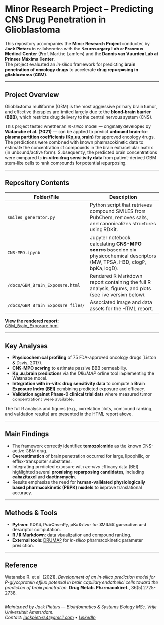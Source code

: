 # Minor Research Project – Predicting CNS Drug Penetration in Glioblastoma

This repository accompanies the **Minor Research Project** conducted by **Jack Pieters** in collaboration with the **Neurosurgery Lab at Erasmus Medical Center** (Prof. Martine Lamfers) and the **Dannis van Vuurden Lab at Prinses Máxima Center**.  
The project evaluated an *in-silico* framework for predicting **brain penetration of oncology drugs** to accelerate **drug repurposing in glioblastoma (GBM)**.

---

## Project Overview
Glioblastoma multiforme (GBM) is the most aggressive primary brain tumor, and effective therapies are limited largely due to the **blood–brain barrier (BBB)**, which restricts drug delivery to the central nervous system (CNS).  

This project tested whether an *in-silico* model — originally developed by **Watanabe et al. (2021)** — can be applied to predict **unbound brain-to-plasma partition coefficients (Kp,uu,brain)** for approved oncology drugs.   
The predictions were combined with known pharmacokinetic data to estimate the concentration of compounds in the brain extracellular matrix (in unbound/active form). Subsequently, the predicted brain concentrations were compared to **in-vitro drug sensitivity data** from patient-derived GBM stem-like cells to rank compounds for potential repurposing.

---

## Repository Contents
| Folder/File | Description |
|--------------|-------------|
| `smiles_generator.py` | Python script that retrieves compound SMILES from PubChem, removes salts, and canonicalizes structures using RDKit. |
| `CNS-MPO.ipynb` | Jupyter notebook calculating **CNS-MPO scores** based on six physicochemical descriptors (MW, TPSA, HBD, clogP, bpKa, logD). |
| `/docs/GBM_Brain_Exposure.html` | Rendered R Markdown report containing the full R analysis, figures, and plots (see live version below). |
| `/docs/GBM_Brain_Exposure_files/` | Associated image and data assets for the HTML report. |

**View the rendered report:**  
[GBM_Brain_Exposure.html](https://jackpieters4.github.io/minor_research_project_BSB/GBM_Brain_Exposure.html)

---

## Key Analyses
- **Physicochemical profiling** of 75 FDA-approved oncology drugs (Liston & Davis, 2017).  
- **CNS-MPO scoring** to estimate passive BBB permeability.  
- **Kp,uu,brain predictions** via the *DRUMAP* online tool implementing the Watanabe model.  
- **Integration with in-vitro drug sensitivity data** to compute a **Brain Exposure Index (BEI)** combining predicted exposure and efficacy.  
- **Validation against Phase-0 clinical trial data** where measured tumor concentrations were available.  

The full R analysis and figures (e.g., correlation plots, compound ranking, and validation results) are presented in the HTML report above.

---

## Main Findings
- The framework correctly identified **temozolomide** as the known CNS-active GBM drug.  
- **Overestimation** of brain penetration occurred for large, lipophilic, or efflux-transporter substrates.  
- Integrating predicted exposure with *ex-vivo* efficacy data (BEI) highlighted several **promising repurposing candidates**, including **cabazitaxel** and **dactinomycin**.  
- Results emphasize the need for **human-validated physiologically based pharmacokinetic (PBPK) models** to improve translational accuracy.

---

## Methods & Tools
- **Python**: RDKit, PubChemPy, pKaSolver for SMILES generation and descriptor computation.  
- **R / R Markdown**: data visualization and compound ranking.  
- **External tools**: [DRUMAP](https://drumap.nibiohn.go.jp/) for *in-silico* pharmacokinetic parameter prediction.  

---

## Reference
Watanabe R. et al. (2021). *Development of an in-silico prediction model for P-glycoprotein efflux potential in brain capillary endothelial cells toward the prediction of brain penetration.* **Drug Metab. Pharmacokinet.**, 36(5):2725-2738.  

---

*Maintained by Jack Pieters — Bioinformatics & Systems Biology MSc, Vrije Universiteit Amsterdam.*  
*Contact: jackpieters4@gmail.com • [LinkedIn](https://www.linkedin.com/in/jackpieters4)*  


